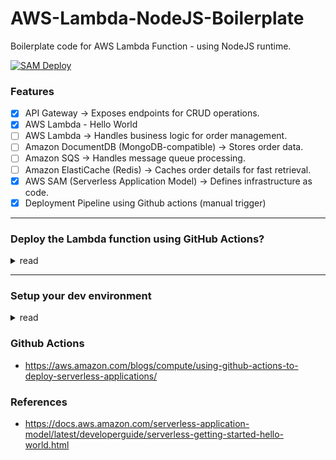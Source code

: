 # AWS-Lambda-NodeJS-Boilerplate
Boilerplate code for AWS Lambda Function - using NodeJS runtime.

[![SAM Deploy](https://github.com/FullstackCodingGuy/AWS-Lambda-NodeJS-Boilerplate/actions/workflows/sam-deploy.yml/badge.svg)](https://github.com/FullstackCodingGuy/AWS-Lambda-NodeJS-Boilerplate/actions/workflows/sam-deploy.yml)

### Features

- [x] API Gateway → Exposes endpoints for CRUD operations.
- [x] AWS Lambda - Hello World
- [ ] AWS Lambda → Handles business logic for order management.
- [ ] Amazon DocumentDB (MongoDB-compatible) → Stores order data.
- [ ] Amazon SQS → Handles message queue processing.
- [ ] Amazon ElastiCache (Redis) → Caches order details for fast retrieval.
- [x] AWS SAM (Serverless Application Model) → Defines infrastructure as code.
- [x] Deployment Pipeline using Github actions (manual trigger)

---

### Deploy the Lambda function using GitHub Actions?
<details>
  <summary>read</summary>

- Step 1: Fork this repository
- Step 2: Configure valid AWS credentials in your cloned repository's **"Settings"** tab -> **"Secrets and Variables"** -> **"Repository Secrets"** Section
  
![image](https://github.com/user-attachments/assets/fca4303d-f513-4e2d-9292-e4692266caa5)
![image](https://github.com/user-attachments/assets/7f67c523-4746-4230-8250-5720f6ee3f36)

- Step 3: Go to [Actions](https://github.com/FullstackCodingGuy/AWS-Lambda-NodeJS-Boilerplate/actions)
- Step 4: Select **"SAM Deploy"**
- Step 5: Click **"Run Workflow"** dropdown on the right hand side

![image](https://github.com/user-attachments/assets/145856fc-caf5-471c-943f-6a926471db15)

- Step 6: Verify all the inputs and click **"Run Workflow"** to trigger the deployment
- Step 7: Your deployment is triggered, monitor the workflow logs until completion.
- Step 8: Once the workflow steps are completed successfully, expand this step to gather the deployment endpoint of your lambda function.
  ![image](https://github.com/user-attachments/assets/30458259-c6b5-4d84-bf00-7f104a11f0a0)
  ![image](https://github.com/user-attachments/assets/230ee1b3-106e-445d-a89d-7f5e3667aa56)

</details>

---
### Setup your dev environment
<details>
  <summary>read</summary>


1️⃣ **template.yaml (AWS SAM Template)**
> Defines the Lambda functions, API Gateway, SQS, and ElastiCache.

1. Create ```mongodb``` test instance (preferably local), Configure your mongodb url at ```DB_URI``` in template.yaml
2. Create ```redis``` test instance at REDIS_HOST
```
docker run --name local-redis -p 6379:6379 -d redis

This command will start a Redis server on localhost at port 6379.

```


### Commands you can use next.
- Create pipeline: ```cd order-manager && sam pipeline init --bootstrap```
- Validate SAM template: ```cd order-manager && sam validate```
- Test Function in the Cloud: ```cd order-manager && sam sync --stack-name {stack-name} --watch```


### Build project

```
sam build
```

### Deploy project

```
sam deploy --guided
```

**The AWS SAM CLI deploys your application by doing the following:**
- The AWS SAM CLI creates  ̑an Amazon S3 bucket and uploads your .aws-sam directory.
- The AWS SAM CLI transforms your AWS SAM template into AWS CloudFormation and uploads it to the AWS CloudFormation service.
- AWS CloudFormation provisions your resources.

### Output

![alt text](image.png)

Once the stack is created/updated successfully, then you will find the api gateway endpoint url. 

**To get the endpoint url:**

Use the ```sam list endpoints --output json``` command to get this information

**To Invoke the function**

1. Using curl
```
curl https://ets1gv8lxi.execute-api.us-west-2.amazonaws.com/Prod/hello/
{"message": "hello world"}
```

2. Using sam command

```sam remote invoke HelloWorldFunction --stack-name sam-app```

![alt text](image-1.png)


### Modify and sync your application to the AWS Cloud

> Use the AWS SAM CLI sam sync --watch command to sync local changes to the AWS Cloud.


In your command line, from the sam-app project directory, run the following:

```
sam sync --watch
```

> The AWS SAM CLI prompts you to confirm that you are syncing a development stack. Since the ```sam sync --watch``` command automatically deploys local changes to the AWS Cloud in real time, we recommend it for development environments only.


### Test your application locally

> Use the AWS SAM CLI sam local command to test your application locally. To accomplish this, the AWS SAM CLI creates a local environment using Docker. This local environment emulates the cloud-based execution environment of your Lambda function.

1. Create a local environment for your Lambda function and invoke it.
2. Host your HTTP API endpoint locally and use it to invoke your Lambda function.

In your command line, from the sam-app project directory, run the following:
```
sam local invoke

// To call a specific function
sam local invoke CreateOrderFunction --event events/createOrder.json

// To pass local env variables - only for local testing
sam local invoke CreateOrderFunction --event events/createOrder.json --env-vars env.json


```

![alt text](image-2.png)

### To host your API locally

In your command line, from the sam-app project directory, run the following:

```
sam local start-api
```

![alt text](image-3.png)


### Delete

In your command line, from the sam-app project directory, run the following:

```
sam delete
```


### **🚨 Recovering from Accidental S3 Bucket Deletion in AWS SAM**  

If you've **accidentally deleted the S3 bucket** used by **AWS SAM**, you’ll need to **create a new bucket** and **remap it** to AWS SAM.

---

## **1️⃣ Create a New S3 Bucket**
You can manually create an S3 bucket or use the AWS CLI:

```sh
aws s3 mb s3://my-new-sam-bucket --region us-east-1
```
🔹 Replace **`my-new-sam-bucket`** with a unique bucket name.  
🔹 Replace **`us-east-1`** with your AWS region.

---

## **2️⃣ Update AWS SAM to Use the New Bucket**
Modify your **SAM configuration file (`samconfig.toml`)** to reference the new bucket.

🔹 **Locate `samconfig.toml`** in your project.  
🔹 Update the `s3_bucket` value:

```toml
[default.deploy.parameters]
s3_bucket = "my-new-sam-bucket"
s3_prefix = "my-app"
region = "us-east-1"
capabilities = "CAPABILITY_IAM"
stack_name = "my-app-stack"
```

Alternatively, specify the new bucket during deployment:

```sh
sam deploy --s3-bucket my-new-sam-bucket
```

---

## **3️⃣ Rebuild and Deploy AWS SAM**
Run the following to rebuild and redeploy:

```sh
sam build
sam deploy --guided
```

This ensures that SAM now uses the **new S3 bucket**.

---

## **4️⃣ Optional: Clean Up Old References**
If AWS SAM was using a **deleted bucket**, you might encounter an error like:  

🚨 **"The specified bucket does not exist"**  

To fix this:
- **Check `.aws-sam` directory**:  
  ```sh
  rm -rf .aws-sam
  ```
- **Clear SAM cache** (if needed):
  ```sh
  sam cache clear
  ```
- Then **rebuild & deploy** again.

---

### **✅ Summary**
✔️ **Created a new S3 bucket**  
✔️ **Updated AWS SAM to use the new bucket**  
✔️ **Rebuilt & deployed the application**  

</details>

### **Github Actions**

- https://aws.amazon.com/blogs/compute/using-github-actions-to-deploy-serverless-applications/

### References

- https://docs.aws.amazon.com/serverless-application-model/latest/developerguide/serverless-getting-started-hello-world.html
